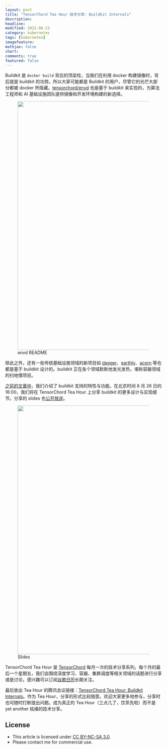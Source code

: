 ```yaml
---
layout: post
title: "TensorChord Tea Hour 技术分享: Buildkit Internals"
description: 
headline:
modified: 2022-08-23
category: kubernetes
tags: [kubernetes]
imagefeature:
mathjax: false
chart:
comments: true
featured: false
---
```


Buildkit 是 `docker build` 背后的顶梁柱，当我们在利用 docker 构建镜像时，背后就是 buildkit 的功劳。所以大家可能都是 Buildkit 的用户，尽管它的光芒大部分都被 docker 所隐藏。[tensorchord/envd](https://github.com/tensorchord/envd) 也是基于 buildkit 来实现的，为算法工程师和 AI 基础设施团队提供镜像和开发环境构建的新选择。

<figure>
	<img src="{{ site.url }}/images/envd/readme.png" height="800" width="800">
    <figcaption>envd README</figcaption>
</figure>

除此之外，还有一些传统基础设施领域的新项目如 [dagger](https://github.com/dagger/dagger)、[earthly](https://github.com/earthly/earthly)、[acorn](https://github.com/acorn-io/acorn) 等也都是基于 buildkit 设计的。buildkit 正在各个领域默默地发光发热，堪称容器领域的扫地僧项目。

[之前的文章中](http://gaocegege.com/Blog/kubernetes/buildkit)，我们介绍了 buildkit 支持的特性与功能。在北京时间 8 月 26 日的 16:00，我们将在 TensorChord Tea Hour 上分享 buildkit 的更多设计与实现细节。分享的 slides 也[公开放送](https://docs.google.com/presentation/d/1Z8JLeNbH_pDWwO7JsOUNAgZtULxur99eMCLIyLGCTYk/edit?usp=sharing)。

<figure>
	<img src="{{ site.url }}/images/buildkit/slides.png" height="800" width="800">
    <figcaption>Slides</figcaption>
</figure>

TensorChord Tea Hour 是 [TensorChord](https://github.com/tensorchord) 每月一次的技术分享系列。每个月的最后一个星期五，我们会围绕深度学习、容器、集群调度等相关领域的话题进行分享或是讨论。感兴趣可以订阅[谷歌日历](https://calendar.google.com/calendar/u/0?cid=c2FwYmU3NWtlNm0xbHVpbWVsa2k4djZsN29AZ3JvdXAuY2FsZW5kYXIuZ29vZ2xlLmNvbQ)长期关注。

最后放出 Tea Hour 的腾讯会议链接：[TensorChord Tea Hour: Buildkit Internals](https://meeting.tencent.com/dm/KGutoKxhXm05)。作为 Tea Hour，分享的形式比较随意。欢迎大家更多地参与，分享时也可随时打断提出问题。成为真正的 Tea Hour（三点几了，饮茶先啦）而不是 yet another 枯燥的技术分享。

## License

- This article is licensed under [CC BY-NC-SA 3.0](https://creativecommons.org/licenses/by-nc-sa/3.0/).
- Please contact me for commercial use.
